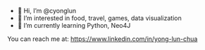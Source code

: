 - 👋 Hi, I’m @cyonglun
- 👀 I’m interested in food, travel, games, data visualization
- 🌱 I’m currently learning Python, Neo4J

You can reach me at: https://www.linkedin.com/in/yong-lun-chua

